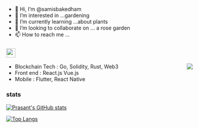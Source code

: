 - 👋 Hi, I’m @samisbakedham
- 👀 I’m interested in ...gardening
- 🌱 I’m currently learning ...about plants
- 💞️ I’m looking to collaborate on ... a rose garden
- 📫 How to reach me ... 


### <img src="https://media.giphy.com/media/hvRJCLFzcasrR4ia7z/giphy.gif" width="25px">
<img src="https://cdn.discordapp.com/emojis/843572666015416340.gif?v=1" align="right">

  - Blockchain Tech : Go, Solidity, Rust, Web3 <br/>
  - Front end : React.js Vue.js <br/>
  - Mobile : Flutter, React Native

### stats
[![Prasant's GitHub stats](https://github-readme-stats.vercel.app/api?username=samisbakedham&show_icons=true&theme=radical)](https://github.com/samisbakedham/github-readme-stats)

[![Top Langs](https://github-readme-stats.vercel.app/api/top-langs/?username=samisbakedham&layout=compact&show_icons=true&theme=radical)](https://github.com/samisbakedham/github-readme-stats)

